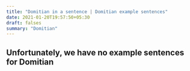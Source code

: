 ```yaml
---
title: "Domitian in a sentence | Domitian example sentences"
date: 2021-01-20T19:57:50+05:30
draft: falses
summary: "Domitian"
---
```

## Unfortunately, we have no example sentences for Domitian                 
